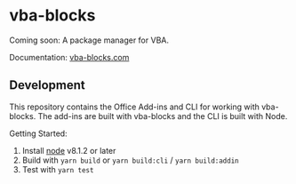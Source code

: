 # vba-blocks

Coming soon: A package manager for VBA.

Documentation: [vba-blocks.com](https://vba-blocks.com)

## Development

This repository contains the Office Add-ins and CLI for working with vba-blocks.
The add-ins are built with vba-blocks and the CLI is built with Node.

Getting Started:

1. Install [node](https://www.nodejs.com/) v8.1.2 or later
2. Build with `yarn build` or `yarn build:cli` / `yarn build:addin`
3. Test with `yarn test`

